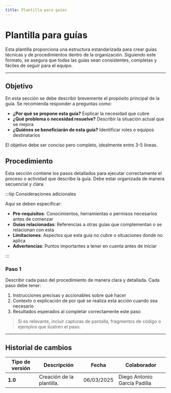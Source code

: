```yaml
---
title: Plantilla para guías
---
```


# Plantilla para guías

Esta plantilla proporciona una estructura estandarizada para crear guías técnicas y de procedimientos dentro de la organización. Siguiendo este formato, se asegura que todas las guías sean consistentes, completas y fáciles de seguir para el equipo.

---

## Objetivo

En esta sección se debe describir brevemente el propósito principal de la guía. Se recomienda responder a preguntas como:
- **¿Por qué se propone esta guía?** Explicar la necesidad que cubre
- **¿Qué problema o necesidad resuelve?** Describir la situación actual que se mejora
- **¿Quiénes se beneficiarán de esta guía?** Identificar roles o equipos destinatarios

El objetivo debe ser conciso pero completo, idealmente entre 3-5 líneas.

## Procedimiento

Esta sección contiene los pasos detallados para ejecutar correctamente el proceso o actividad que describe la guía. Debe estar organizada de manera secuencial y clara.

:::tip Consideraciones adicionales

Aquí se deben especificar:
- **Pre-requisitos**: Conocimientos, herramientas o permisos necesarios antes de comenzar
- **Guías relacionadas**: Referencias a otras guías que complementan o se relacionan con esta
- **Limitaciones**: Aspectos que esta guía no cubre o situaciones donde no aplica
- **Advertencias**: Puntos importantes a tener en cuenta antes de iniciar

:::


### Paso 1

Describir cada paso del procedimiento de manera clara y detallada. Cada paso debe tener:
1. Instrucciones precisas y accionables sobre qué hacer
2. Contexto o explicación de por qué se realiza esta acción cuando sea necesario
3. Resultados esperados al completar correctamente este paso

> Si es relevante, incluir capturas de pantalla, fragmentos de código o ejemplos que ilustren el paso.

---

## Historial de cambios

| **Tipo de versión** | **Descripción**           | **Fecha**  | **Colaborador**              |
| ------------------- | ------------------------- | ---------- | ---------------------------- |
| **1.0**             | Creación de la plantilla. | 06/03/2025 | Diego Antonio García Padilla |
